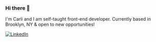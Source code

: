 ### Hi there 👋

I'm Carli and I am self-taught front-end developer. Currently based in Brooklyn, NY & open to new opportunities! 


[![LinkedIn](https://img.shields.io/badge/LinkedIn-0077B5?style=for-the-badge&logo=linkedin&logoColor=white)](https://www.linkedin.com/in/smithcarli/)




 



<!--
**carlismith14/carlismith14** is a ✨ _special_ ✨ repository because its `README.md` (this file) appears on your GitHub profile.

Here are some ideas to get you started:

- 🔭 I’m currently working on ...
- 🌱 I’m currently learning ...
- 👯 I’m looking to collaborate on ...
- 🤔 I’m looking for help with ...
- 💬 Ask me about ...
- 📫 How to reach me: ...
- 😄 Pronouns: ...
- ⚡ Fun fact: ...

[![Gmail](https://img.shields.io/badge/Gmail-D14836?style=for-the-badge&logo=gmail&logoColor=white)](mailto:tocarli.t.smith1@gmail.com)
-->
